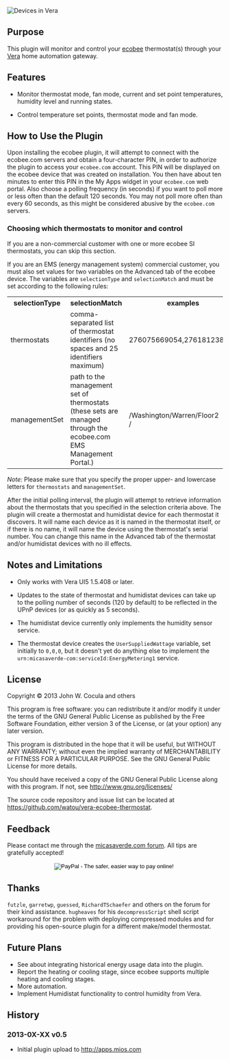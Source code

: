 <!--	Vera Plugin for ecobee Thermostats	-->

![Devices in Vera](http://cocu.la/vera/ecobee/shot1.jpg)

## Purpose ##
This plugin will monitor and control your [ecobee][] thermostat(s) through your [Vera][] home automation gateway.

[ecobee]: http://www.ecobee.com
[vera]: http://www.micasaverde.com

## Features ##

* Monitor thermostat mode, fan mode, current and set point temperatures, humidity level and running states.

* Control temperature set points, thermostat mode and fan mode.

## How to Use the Plugin ##

Upon installing the ecobee plugin, it will attempt to connect with the ecobee.com servers and obtain a four-character PIN, in order to authorize the plugin to access your `ecobee.com` account.  This PIN will be displayed on the ecobee device that was created on installation.  You then have about ten minutes to enter this PIN in the My Apps widget in your `ecobee.com` web portal.  Also choose a polling frequency (in seconds) if you want to poll more or less often than the default 120 seconds.  You may not poll more often than every 60 seconds, as this might be considered abusive by the `ecobee.com` servers.

### Choosing which thermostats to monitor and control ###

If you are a non-commercial customer with one or more ecobee SI thermostats, you can skip this section.

If you are an EMS (energy management system) commercial customer, you must also set values for two variables on the Advanced tab of the ecobee device.  The variables are `selectionType` and `selectionMatch` and must be set according to the following rules:

<table>
<tr><th>selectionType</th><th>selectionMatch</th><th>examples</th></tr>
<tr><td>thermostats</td><td>comma-separated list of thermostat identifiers (no spaces and 25 identifiers maximum)</td><td>276075669054,276181238912</td></tr>
<tr><td>managementSet</td><td>path to the management set of thermostats (these sets are managed through the ecobee.com EMS Management Portal.)</td><td>/Washington/Warren/Floor2<br />/</td></tr>
</table>

*Note:* Please make sure that you specify the proper upper- and lowercase letters for `thermostats` and `managementSet`.

After the initial polling interval, the plugin will attempt to retrieve information about the thermostats that you specified in the selection criteria above.  The plugin will create a thermostat and humidistat device for each thermostat it discovers.  It will name each device as it is named in the thermostat itself, or if there is no name, it will name the device using the thermostat's serial number.  You can change this name in the Advanced tab of the thermostat and/or humidistat devices with no ill effects.

## Notes and Limitations ##

* Only works with Vera UI5 1.5.408 or later.

* Updates to the state of thermostat and humidistat devices can take up to the polling number of seconds (120 by default) to be reflected in the UPnP devices (or as quickly as 5 seconds).

[me]: http://forum.micasaverde.com/index.php?action=profile;u=19018

* The humidistat device currently only implements the humidity sensor service.

* The thermostat device creates the `UserSuppliedWattage` variable, set initially to `0,0,0`, but it doesn't yet do anything else to implement the `urn:micasaverde-com:serviceId:EnergyMetering1` service.

## License ##

Copyright &copy; 2013  John W. Cocula and others

This program is free software: you can redistribute it and/or modify it under the terms of the GNU General Public License as published by the Free Software Foundation, either version 3 of the License, or (at your option) any later version.

This program is distributed in the hope that it will be useful, but WITHOUT ANY WARRANTY; without even the implied warranty of MERCHANTABILITY or FITNESS FOR A PARTICULAR PURPOSE.  See the GNU General Public License for more details.

You should have received a copy of the GNU General Public License along with this program.  If not, see <http://www.gnu.org/licenses/>

The source code repository and issue list can be located at <https://github.com/watou/vera-ecobee-thermostat>.

## Feedback  ##

Please contact me through the [micasaverde.com forum][me].  All tips are gratefully accepted!

<div  style="text-align:center">
<form action="https://www.paypal.com/cgi-bin/webscr" method="post">
<input type="hidden" name="cmd" value="_s-xclick">
<input type="hidden" name="hosted_button_id" value="QUZULJ2GPLY7L">
<input type="image" src="https://www.paypalobjects.com/en_US/i/btn/btn_donateCC_LG.gif" border="0" name="submit" alt="PayPal - The safer, easier way to pay online!">
<img alt="" border="0" src="https://www.paypalobjects.com/en_US/i/scr/pixel.gif" width="1" height="1">
</form>
</div>

## Thanks ##

`futzle`, `garretwp`, `guessed`, `RichardTSchaefer` and others on the forum for their kind assistance.
`hugheaves` for his `decompressScript` shell script workaround for the problem with deploying compressed modules and for providing his open-source plugin for a different make/model thermostat.

## Future Plans ##

* See about integrating historical energy usage data into the plugin.
* Report the heating or cooling stage, since ecobee supports multiple heating and cooling stages.
* More automation.
* Implement Humidistat functionality to control humidity from Vera.

## History ##

### 2013-0X-XX    v0.5

* Initial plugin upload to <http://apps.mios.com>

